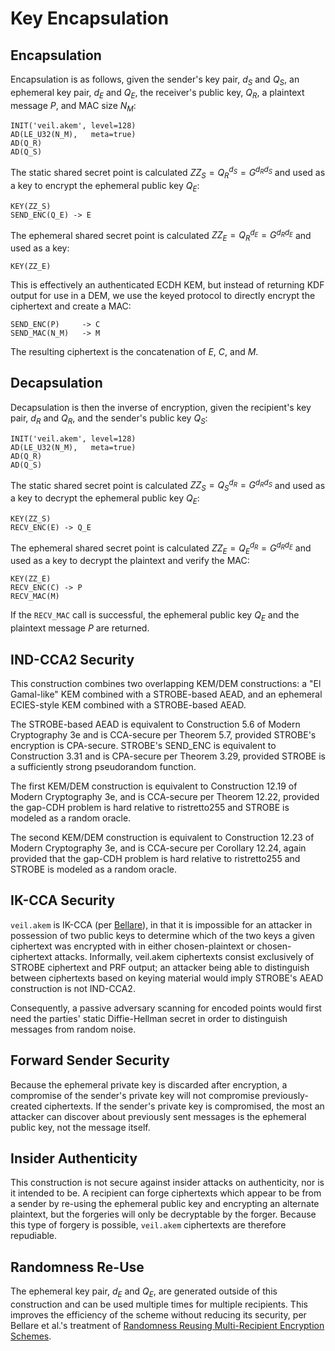 # Key Encapsulation

## Encapsulation

Encapsulation is as follows, given the sender's key pair, $d_S$ and $Q_S$, an ephemeral key pair, $d_E$ and $Q_E$, the
receiver's public key, $Q_R$, a plaintext message $P$, and MAC size $N_M$:

```text
INIT('veil.akem', level=128)
AD(LE_U32(N_M),   meta=true)
AD(Q_R)
AD(Q_S)
```

The static shared secret point is calculated ${ZZ_S}={Q_R}^{d_S}=G^{{d_R}{d_S}}$ and used as a key to encrypt the
ephemeral public key $Q_E$:

```text
KEY(ZZ_S)
SEND_ENC(Q_E) -> E
```

The ephemeral shared secret point is calculated ${ZZ_E}={Q_R}^{d_E}=G^{{d_R}{d_E}}$ and used as a key:

```text
KEY(ZZ_E)
```

This is effectively an authenticated ECDH KEM, but instead of returning KDF output for use in a DEM, we use the keyed
protocol to directly encrypt the ciphertext and create a MAC:

```text
SEND_ENC(P)     -> C
SEND_MAC(N_M)   -> M
```

The resulting ciphertext is the concatenation of $E$, $C$, and $M$.

## Decapsulation

Decapsulation is then the inverse of encryption, given the recipient's key pair, $d_R$ and $Q_R$, and the sender's
public key $Q_S$:

```text
INIT('veil.akem', level=128)
AD(LE_U32(N_M),   meta=true)
AD(Q_R)
AD(Q_S)
```

The static shared secret point is calculated ${ZZ_S}={Q_S}^{d_R}=G^{{d_R}{d_S}}$ and used as a key to decrypt the
ephemeral public key $Q_E$:

```text
KEY(ZZ_S)
RECV_ENC(E) -> Q_E
```

The ephemeral shared secret point is calculated ${ZZ_E}={Q_E}^{d_R}=G^{{d_R}{d_E}}$ and used as a key to decrypt the
plaintext and verify the MAC:

```text
KEY(ZZ_E)
RECV_ENC(C) -> P
RECV_MAC(M)
```

If the `RECV_MAC` call is successful, the ephemeral public key $Q_E$ and the plaintext message $P$ are returned.

## IND-CCA2 Security

This construction combines two overlapping KEM/DEM constructions: a "El Gamal-like" KEM combined with a STROBE-based
AEAD, and an ephemeral ECIES-style KEM combined with a STROBE-based AEAD.

The STROBE-based AEAD is equivalent to Construction 5.6 of Modern Cryptography 3e and is CCA-secure per Theorem 5.7,
provided STROBE's encryption is CPA-secure. STROBE's SEND_ENC is equivalent to Construction 3.31 and is CPA-secure per
Theorem 3.29, provided STROBE is a sufficiently strong pseudorandom function.

The first KEM/DEM construction is equivalent to Construction 12.19 of Modern Cryptography 3e, and is CCA-secure per
Theorem 12.22, provided the gap-CDH problem is hard relative to ristretto255 and STROBE is modeled as a random oracle.

The second KEM/DEM construction is equivalent to Construction 12.23 of Modern Cryptography 3e, and is CCA-secure per
Corollary 12.24, again provided that the gap-CDH problem is hard relative to ristretto255 and STROBE is modeled as a
random oracle.

## IK-CCA Security

`veil.akem` is IK-CCA (per [Bellare][ik-cca]), in that it is impossible for an attacker in possession of two public keys
to determine which of the two keys a given ciphertext was encrypted with in either chosen-plaintext or chosen-ciphertext
attacks. Informally, veil.akem ciphertexts consist exclusively of STROBE ciphertext and PRF output; an attacker being
able to distinguish between ciphertexts based on keying material would imply STROBE's AEAD construction is not IND-CCA2.

Consequently, a passive adversary scanning for encoded points would first need the parties' static Diffie-Hellman secret
in order to distinguish messages from random noise.

## Forward Sender Security

Because the ephemeral private key is discarded after encryption, a compromise of the sender's private key will not
compromise previously-created ciphertexts. If the sender's private key is compromised, the most an attacker can discover
about previously sent messages is the ephemeral public key, not the message itself.

## Insider Authenticity

This construction is not secure against insider attacks on authenticity, nor is it intended to be. A recipient can forge
ciphertexts which appear to be from a sender by re-using the ephemeral public key and encrypting an alternate plaintext,
but the forgeries will only be decryptable by the forger. Because this type of forgery is possible, `veil.akem`
ciphertexts are therefore repudiable.

## Randomness Re-Use

The ephemeral key pair, $d_E$ and $Q_E$, are generated outside of this construction and can be used multiple times for
multiple recipients. This improves the efficiency of the scheme without reducing its security, per Bellare et al.'s
treatment of [Randomness Reusing Multi-Recipient Encryption Schemes][rr-mres].


[ik-cca]: https://iacr.org/archive/asiacrypt2001/22480568.pdf

[rr-mres]: http://cseweb.ucsd.edu/~Mihir/papers/bbs.pdf